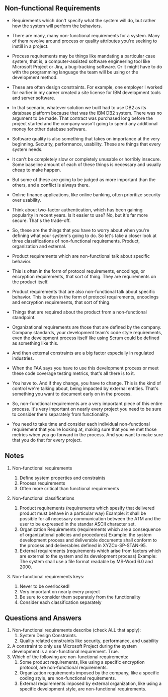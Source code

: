 ## Non-functional Requirements


- Requirements which don't specify what the system will do, but rather how the system will perform the behaviors. 

- There are many, many non-functional requirements for a system. Many of them revolve around process or quality attributes you're seeking to instill in a project.

- Process requirements may be things like mandating a particular case system, that is, a computer-assisted software engineering tool like Microsoft Project or Jira, a bug-tracking software. Or it might have to do with the programming language the team will be using or the development method.

- These are often design constraints. For example, one employer I worked for earlier in my career created a site license for IBM development tools and server software. 

- In that scenario, whatever solution we built had to use DB2 as its database platform because that was the IBM DB2 system. There was no argument to be made. That contract was purchased long before the project started and the company wasn't going to spend any additional money for other database software.

- Software quality is also something that takes on importance at the very beginning. Security, performance, usability. These are things that every system needs. 

- It can't be completely slow or completely unusable or horribly insecure. Some baseline amount of each of these things is necessary and usually cheap to make happen. 

- But some of these are going to be judged as more important than the others, and a conflict is always there. 

- Online finance applications, like online banking, often prioritize security over usability. 

- Think about two-factor authentication, which has been gaining popularity in recent years. Is it easier to use? No, but it's far more secure. That's the trade-off. 

- So, these are the things that you have to worry about when you're defining what your system's going to do. So let's take a closer look at three classifications of non-functional requirements. Product, organization and external.

- Product requirements which are non-functional talk about specific behavior. 

- This is often in the form of protocol requirements, encodings, or encryption requirements, that sort of thing. They are requirements on the product itself.

- Product requirements that are also non-functional talk about specific behavior. This is often in the form of protocol requirements, encodings and encryption requirements, that sort of thing. 

- Things that are required about the product from a non-functional standpoint.

- Organizational requirements are those that are defined by the company. Company standards, your development team's code style requirements, even the development process itself like using Scrum could be defined as something like this.

- And then external constraints are a big factor especially in regulated industries. 

- When the FAA says you have to use this development process or meet these code coverage testing metrics, that's all there is to it. 

- You have to. And if they change, you have to change. This is the kind of control we're talking about, being impacted by external entities. That's something you want to document early on in the process.

- So, non-functional requirements are a very important piece of this entire process. It's very important on nearly every project you need to be sure to consider them separately from functionality. 

- You need to take time and consider each individual non-functional requirement that you're looking at, making sure that you've met those metrics when you go forward in the process. And you want to make sure that you do that for every project.



## Notes

1. Non-functional requirements
    1. Define system properties and constraints
    2. Process requirements
    3. Often more critical than functional requirements

2. Non-functional classifications
    1. Product requirements (requirements which spesify that delivered product must behave in a particular way)
       Example: it shall be possible for all necessary communication between the ATM and the user to be expressed in the standar ASCII character set.
    2. Organization Requirements (requirements which are a consequence of organizational policies and procedures)
       Example: the system development process and deliverable documents shall conform to the process and deliverables defined in XYZCo-SP-STAN-95.
    3. External requirements (requirements which arise from factors which are external to the system and its development process)
       Example: The system shall use a file format readable by MS-Word 6.0 and 2000.

3. Non-functional requirements keys:
    1. Never to be overlocked!
    2. Very important on nearly every project
    3. Be sure to consider them separately from the functionality
    4. Consider each classification separately



## Questions and Answers

1. Non-functional requirements describe (check ALL that apply):
    1. System Design Constraints.
    2. Quality related constraints like security, performance, and usability
2. A constraint to only use Microsoft Project during the system development is a non-functional requirement. True.
3. Which of the following are non-functional requirements:
    1. Some product requirements, like using a specific encryption protocol, are non-functional requirements.
    2. Organization requirements imposed by the company, like a specific coding style, are non-functional requirements.
    3. External requirements imposed by external organization, like using a specific development style, are non-functional requirements.
